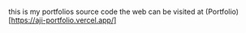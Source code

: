 this is my portfolios source code
the web can be visited at (Portfolio)[https://aji-portfolio.vercel.app/]
